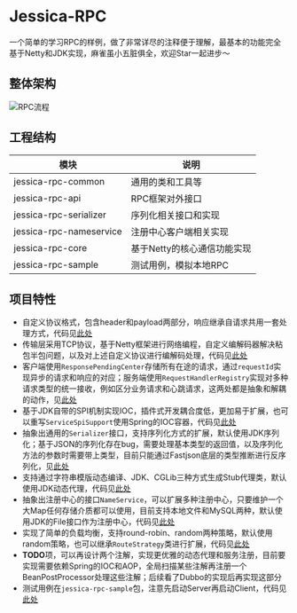 # Jessica-RPC
一个简单的学习RPC的样例，做了非常详尽的注释便于理解，最基本的功能完全基于Netty和JDK实现，麻雀虽小五脏俱全，欢迎Star一起进步～

## 整体架构
![RPC流程](https://tva1.sinaimg.cn/large/008eGmZEly1goi6ztcdzjj32bs0u0tqk.jpg)

## 工程结构

模块 | 说明
-- | --
jessica-rpc-common | 通用的类和工具等
jessica-rpc-api | RPC框架对外接口
jessica-rpc-serializer | 序列化相关接口和实现
jessica-rpc-nameservice | 注册中心客户端相关实现
jessica-rpc-core | 基于Netty的核心通信功能实现
jessica-rpc-sample | 测试用例，模拟本地RPC

## 项目特性

- 自定义协议格式，包含header和payload两部分，响应继承自请求共用一套处理方式，代码见[此处](https://github.com/dolly0526/jessica-rpc/tree/main/jessica-rpc-core/src/main/java/com/github/dolly0526/jessicarpc/core/transport/protocol)
- 传输层采用TCP协议，基于Netty框架进行网络编程，自定义编解码器解决粘包半包问题，以及对上述自定义协议进行编解码处理，代码见[此处](https://github.com/dolly0526/jessica-rpc/tree/main/jessica-rpc-core/src/main/java/com/github/dolly0526/jessicarpc/core/transport/netty)
- 客户端使用`ResponsePendingCenter`存储所有在途的请求，通过`requestId`实现异步的请求和响应的对应；服务端使用`RequestHandlerRegistry`实现对多种请求类型的统一接收，例如区分业务请求和心跳请求，这两处都是抽象和解耦的动作，见[此处](https://github.com/dolly0526/jessica-rpc/tree/main/jessica-rpc-core/src/main/java/com/github/dolly0526/jessicarpc/core)
- 基于JDK自带的SPI机制实现IOC，插件式开发耦合度低，更加易于扩展，也可以重写`ServiceSpiSupport`使用Spring的IOC容器，代码见[此处](https://github.com/dolly0526/jessica-rpc/blob/main/jessica-rpc-common/src/main/java/com/github/dolly0526/jessicarpc/common/support/ServiceSpiSupport.java)
- 抽象出通用的`Serializer`接口，支持序列化方式的扩展，默认使用JDK序列化；基于JSON的序列化存在bug，需要处理基本类型的返回值，以及序列化方法的参数时需要带上类型，目前只能通过Fastjson底层的类型推断进行反序列化，见[此处](https://github.com/dolly0526/jessica-rpc/tree/main/jessica-rpc-serializer/src/main/java/com/github/dolly0526/jessicarpc/serializer)
- 支持通过字符串模版动态编译、JDK、CGLib三种方式生成Stub代理类，默认使用JDK动态代理，代码见[此处](https://github.com/dolly0526/jessica-rpc/tree/main/jessica-rpc-core/src/main/java/com/github/dolly0526/jessicarpc/core/client)
- 抽象出注册中心的接口`NameService`，可以扩展多种注册中心，只要维护一个大Map任何存储介质都可以使用，目前支持本地文件和MySQL两种，默认使用JDK的File接口作为注册中心，代码见[此处](https://github.com/dolly0526/jessica-rpc/tree/main/jessica-rpc-nameservice/src/main/java/com/github/dolly0526/jessicarpc/nameservice)
- 实现了简单的负载均衡，支持round-robin、random两种策略，默认使用random策略，也可以继承`RouteStrategy`类进行扩展，代码见[此处](https://github.com/dolly0526/jessica-rpc/tree/main/jessica-rpc-nameservice/src/main/java/com/github/dolly0526/jessicarpc/nameservice/loadbalance)
- **TODO**项，可以再设计两个注解，实现更优雅的动态代理和服务注册，目前要实现需要依赖Spring的IOC和AOP，全局扫描某些注解再注册一个BeanPostProcessor处理这些注解；后续看了Dubbo的实现后再实现这部分
- 测试用例在`jessica-rpc-sample`包，注意先启动Server再启动Client，代码见[此处](https://github.com/dolly0526/jessica-rpc/tree/main/jessica-rpc-sample)

